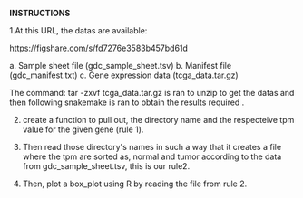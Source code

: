**INSTRUCTIONS**

1.At this URL, the datas are available:

https://figshare.com/s/fd7276e3583b457bd61d

a. Sample sheet file (gdc_sample_sheet.tsv)
b. Manifest file (gdc_manifest.txt)
c. Gene expression data (tcga_data.tar.gz)

The command: tar -zxvf tcga_data.tar.gz is ran to unzip to get the datas and then following snakemake is ran to obtain the results required .
   
2.  create a function to pull out, the directory name and the respecteive tpm value for the given gene (rule 1).

3. Then read those directory's names in such a way that it creates a file where the tpm are sorted as, normal and tumor according to the data from gdc_sample_sheet.tsv, this is our rule2.

4.  Then, plot a box_plot using R by reading the file from rule 2.
